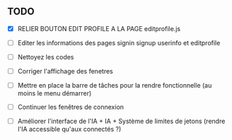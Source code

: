 ## TODO

- [X] RELIER BOUTON EDIT PROFILE A LA PAGE editprofile.js
- [ ] Editer les informations des pages signin signup userinfo et editprofile
- [ ] Nettoyez les codes

- [ ] Corriger l'affichage des fenetres 

- [ ] Mettre en place la barre de tâches pour la rendre fonctionnelle (au moins le menu démarrer)
- [ ] Continuer les fenêtres de connexion
- [ ] Améliorer l'interface de l'IA + IA + Système de limites de jetons (rendre l'IA accessible qu'aux connectés ?)